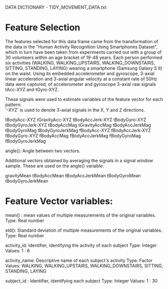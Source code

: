 DATA DICTIONARY - TIDY_MOVEMENT_DATA.txt


Feature Selection 
=================

The features selected for this data frame came from the transformation of the data in the "Human Activity Recognition Using Smartphones Dataset", which in turn have been taken from experiments carried out with a group of 30 volunteers within an age bracket of 19-48 years. Each person performed six activities (WALKING, WALKING_UPSTAIRS, WALKING_DOWNSTAIRS, SITTING, STANDING, LAYING) wearing a smartphone (Samsung Galaxy S II) on the waist. Using its embedded accelerometer and gyroscope, 3-axial linear acceleration and 3-axial angular velocity at a constant rate of 50Hz data were captured, of accelerometer and gyroscope 3-axial raw signals tAcc-XYZ and tGyro-XYZ.

These signals were used to estimate variables of the feature vector for each pattern:  
'-XYZ' is used to denote 3-axial signals in the X, Y and Z directions.

tBodyAcc-XYZ
tGravityAcc-XYZ
tBodyAccJerk-XYZ
tBodyGyro-XYZ
tBodyGyroJerk-XYZ
tBodyAccMag
tGravityAccMag
tBodyAccJerkMag
tBodyGyroMag
tBodyGyroJerkMag
fBodyAcc-XYZ
fBodyAccJerk-XYZ
fBodyGyro-XYZ
fBodyAccMag
fBodyAccJerkMag
fBodyGyroMag
fBodyGyroJerkMag

angle(): Angle between two vectors.

Additional vectors obtained by averaging the signals in a signal window sample. These are used on the angle() variable:

gravityMean
tBodyAccMean
tBodyAccJerkMean
tBodyGyroMean
tBodyGyroJerkMean


Feature Vector variables:
=========================

mean() : 		mean values of multiple measurements of the 				original variables.
			Type: Real number
		
std(): 		Standard deviation of multiple measurements 				of the original variables.
			Type: Real number

activity_id: 	Identifier, identifying the activity of each 				subject
			Type: 	Integer
			Values: 	1 : 6

activity_name: 	Descriptive name of each subject's activity
			Type: 	Factor
			Values: 	WALKING, WALKING_UPSTAIRS, 								WALKING_DOWNSTAIRS, SITTING, STANDING, 					LAYING

subject_id :	Identifier, identifying each subject
			Type: 	Integer
			Values: 	1 : 30
